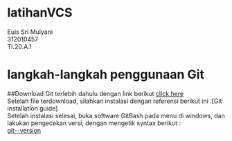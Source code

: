 # latihanVCS
Euis Sri Mulyani<br>
312010457<br>
TI.20.A.1<br>
# langkah-langkah penggunaan Git
##Download Git terlebih dahulu dengan link berikut [click here](https://git-scm.com)<br>
Setelah file terdownload, silahkan instalasi dengan referensi berikut ini :[Git installation guide]<br>
Setelah instalasi selesai, buka software GitBash pada menu di windows, dan lakukan pengecekan versi, dengan mengetik syntax berikut :<br>
[git--version](POTO:version.png)<br>
